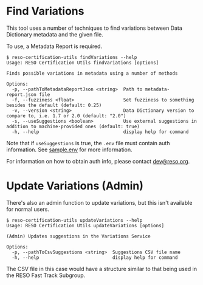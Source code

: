 # Find Variations
This tool uses a number of techniques to find variations between Data Dictionary metadata and the given file. 

To use, a Metadata Report is required. 

```
$ reso-certification-utils findVariations --help
Usage: RESO Certification Utils findVariations [options]

Finds possible variations in metadata using a number of methods

Options:
  -p, --pathToMetadataReportJson <string>  Path to metadata-report.json file
  -f, --fuzziness <float>                  Set fuzziness to something besides the default (default: 0.25)
  -v, --version <string>                   Data Dictionary version to compare to, i.e. 1.7 or 2.0 (default: "2.0")
  -s, --useSuggestions <boolean>           Use external suggestions in addition to machine-provided ones (default: true)
  -h, --help                               display help for command
```

Note that if `useSuggestions` is true, the `.env` file must contain auth information. See [sample.env](../../sample.env) for more information.

For information on how to obtain auth info, please contact [dev@reso.org](mailto:dev@reso.org).

# Update Variations (Admin)
There's also an admin function to update variations, but this isn't available for normal users. 

```
$ reso-certification-utils updateVariations --help
Usage: RESO Certification Utils updateVariations [options]

(Admin) Updates suggestions in the Variations Service

Options:
  -p, --pathToCsvSuggestions <string>  Suggestions CSV file name
  -h, --help                           display help for command
```

The CSV file in this case would have a structure similar to that being used in the RESO Fast Track Subgroup. 